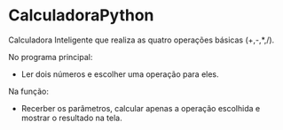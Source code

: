 # CalculadoraPython

Calculadora Inteligente que realiza as quatro operações básicas (+,-,*,/).

No programa principal:

- Ler dois números e escolher uma operação para eles.

Na função:

- Recerber os parâmetros, calcular apenas a operação escolhida e mostrar o resultado na tela.
